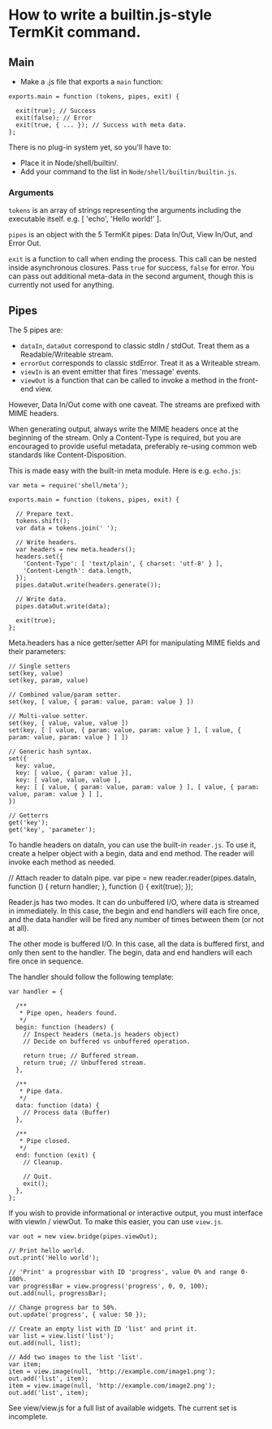 # How to write a builtin.js-style TermKit command.

## Main

* Make a .js file that exports a `main` function:

```
exports.main = function (tokens, pipes, exit) {

  exit(true); // Success
  exit(false); // Error
  exit(true, { ... }); // Success with meta data.
};
```

There is no plug-in system yet, so you'll have to:

* Place it in Node/shell/builtin/.
* Add your command to the list in `Node/shell/builtin/builtin.js`.

### Arguments

`tokens` is an array of strings representing the arguments including the executable itself.
 e.g. [ 'echo', 'Hello world!' ].
 
`pipes` is an object with the 5 TermKit pipes: Data In/Out, View In/Out, and Error Out.

`exit` is a function to call when ending the process. This call can be nested inside asynchronous closures. Pass `true` for success, `false` for error. You can pass out additional meta-data in the second argument, though this is currently not used for anything.

## Pipes 

The 5 pipes are:

* `dataIn`, `dataOut` correspond to classic stdIn / stdOut. Treat them as a Readable/Writeable stream.
* `errorOut` corresponds to classic stdError. Treat it as a Writeable stream.
* `viewIn` is an event emitter that fires 'message' events.
* `viewOut` is a function that can be called to invoke a method in the front-end view.

However, Data In/Out come with one caveat. The streams are prefixed with MIME headers.

When generating output, always write the MIME headers once at the beginning of the stream. Only a Content-Type is required, but you are encouraged to provide useful metadata, preferably re-using common web standards like Content-Disposition.

This is made easy with the built-in meta module. Here is e.g. `echo.js`:

```
var meta = require('shell/meta');

exports.main = function (tokens, pipes, exit) {

  // Prepare text.
  tokens.shift();
  var data = tokens.join(' ');

  // Write headers.
  var headers = new meta.headers();
  headers.set({
    'Content-Type': [ 'text/plain', { charset: 'utf-8' } ],
    'Content-Length': data.length,
  });
  pipes.dataOut.write(headers.generate());

  // Write data.
  pipes.dataOut.write(data);

  exit(true);
};
```

Meta.headers has a nice getter/setter API for manipulating MIME fields and their parameters:
```
// Single setters
set(key, value)
set(key, param, value)

// Combined value/param setter.
set(key, [ value, { param: value, param: value } ])

// Multi-value setter.
set(key, [ value, value, value ])
set(key, [ [ value, { param: value, param: value } ], [ value, { param: value, param: value } ] ])

// Generic hash syntax.
set({
  key: value,
  key: [ value, { param: value }],
  key: [ value, value, value ],
  key: [ [ value, { param: value, param: value } ], [ value, { param: value, param: value } ] ],
})

// Getterrs
get('key');
get('key', 'parameter');
```

To handle headers on dataIn, you can use the built-in `reader.js`. To use it, create a helper object with a begin, data and end method. The reader will invoke each method as needed.

// Attach reader to dataIn pipe.
var pipe = new reader.reader(pipes.dataIn,
  function () { return handler; },
  function () {
    exit(true);
  });

Reader.js has two modes. It can do unbuffered I/O, where data is streamed in immediately. In this case, the begin and end handlers will each fire once, and the data handler will be fired any number of times between them (or not at all).

The other mode is buffered I/O. In this case, all the data is buffered first, and only then sent to the handler. The begin, data and end handlers will each fire once in sequence.

The handler should follow the following template:

```
var handler = {
  
  /**
   * Pipe open, headers found.
   */
  begin: function (headers) {
    // Inspect headers (meta.js headers object)
    // Decide on buffered vs unbuffered operation.
  
    return true; // Buffered stream.
    return true; // Unbuffered stream.
  },

  /**
   * Pipe data.
   */
  data: function (data) {
    // Process data (Buffer)
  },
  
  /**
   * Pipe closed.
   */
  end: function (exit) {
    // Cleanup.
  
    // Quit.
    exit();
  },
};
```

If you wish to provide informational or interactive output, you must interface with viewIn / viewOut. To make this easier, you can use `view.js`.

```
var out = new view.bridge(pipes.viewOut);

// Print hello world.
out.print('Hello world');

// 'Print' a progressbar with ID 'progress', value 0% and range 0-100%.
var progressBar = view.progress('progress', 0, 0, 100);
out.add(null, progressBar);

// Change progress bar to 50%.
out.update('progress', { value: 50 });

// Create an empty list with ID 'list' and print it.
var list = view.list('list');
out.add(null, list);

// Add two images to the list 'list'.
var item;
item = view.image(null, 'http://example.com/image1.png');
out.add('list', item);
item = view.image(null, 'http://example.com/image2.png');
out.add('list', item);
```

See view/view.js for a full list of available widgets. The current set is incomplete.

